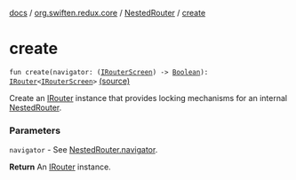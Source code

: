 [docs](../../index.md) / [org.swiften.redux.core](../index.md) / [NestedRouter](index.md) / [create](./create.md)

# create

`fun create(navigator: (`[`IRouterScreen`](../-i-router-screen.md)`) -> `[`Boolean`](https://kotlinlang.org/api/latest/jvm/stdlib/kotlin/-boolean/index.html)`): `[`IRouter`](../-i-router/index.md)`<`[`IRouterScreen`](../-i-router-screen.md)`>` [(source)](https://github.com/protoman92/KotlinRedux/tree/master/common/common-core/src/main/kotlin/org/swiften/redux/core/NestedRouter.kt#L40)

Create an [IRouter](../-i-router/index.md) instance that provides locking mechanisms for an internal [NestedRouter](index.md).

### Parameters

`navigator` - See [NestedRouter.navigator](navigator.md).

**Return**
An [IRouter](../-i-router/index.md) instance.

